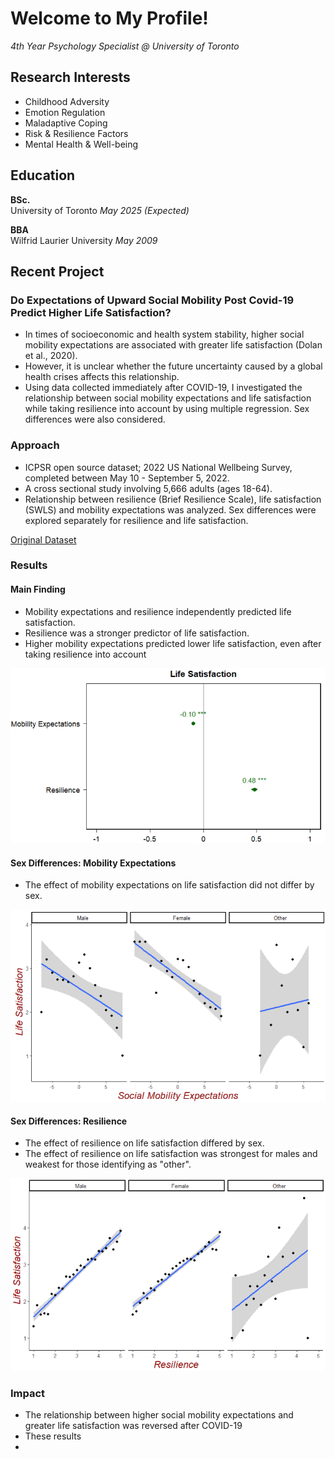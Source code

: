 
# Welcome to My Profile!
*4th Year Psychology Specialist @ University of Toronto*

## Research Interests
- Childhood Adversity 
- Emotion Regulation 
- Maladaptive Coping
- Risk & Resilience Factors
- Mental Health & Well-being

## Education
**BSc.**  
University of Toronto *May 2025 (Expected)*

**BBA**   
Wilfrid Laurier University *May 2009*			        		


## Recent Project
### Do Expectations of Upward Social Mobility Post Covid-19 Predict Higher Life Satisfaction?

- In times of socioeconomic and health system stability, higher social mobility expectations are associated with greater life satisfaction (Dolan et al., 2020).
- However, it is unclear whether the future uncertainty caused by a global health crises affects this relationship. 
- Using data collected immediately after COVID-19, I investigated the relationship between social mobility expectations and life satisfaction while taking resilience into account by using multiple regression. Sex differences were also considered. 

### Approach

- ICPSR open source dataset; 2022 US National Wellbeing Survey, completed between May 10 - September 5, 2022. 
- A cross sectional study involving 5,666 adults (ages 18-64).
- Relationship between resilience (Brief Resilience Scale), life satisfaction (SWLS) and mobility expectations was analyzed. Sex differences were explored separately for resilience and life satisfaction.

[Original Dataset](https://www.icpsr.umich.edu/web/NAHDAP/studies/38964/summary)

### Results

#### Main Finding
- Mobility expectations and resilience independently predicted life satisfaction.
- Resilience was a stronger predictor of life satisfaction.
- Higher mobility expectations predicted lower life satisfaction, even after taking resilience into account  
  
![Main Finding](/assets/img/Main.png)

#### Sex Differences: Mobility Expectations 
- The effect of mobility expectations on life satisfaction did not differ by sex.

![Mobility](/assets/img/Mobility.png)

#### Sex Differences: Resilience 
- The effect of resilience on life satisfaction differed by sex.
- The effect of resilience on life satisfaction was strongest for males and weakest for those identifying as "other".
  
![Resilience](/assets/img/Resilience.png)  

### Impact

- The relationship between higher social mobility expectations and greater life satisfaction was reversed after COVID-19
- These results 
- 




